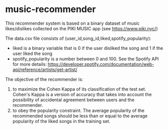 # music-recommender
This recommender system is based on a binary dataset of music likes/dislikes collected on the PIKI MUSIC app (see https://www.piki.nyc/)

The data.csv file consists of (user_id,song_id,liked,spotify_popularity):
- liked is a binary variable that is 0 if the user disliked the song and 1 if the user liked the song
- spotify_popularity is a number between 0 and 100. See the Spotify API for more details: https://developer.spotify.com/documentation/web-api/reference/artists/get-artist/

The objective of the recommender is:
1) to maximize the Cohen Kappa of its classification of the test set. Cohen's Kappa is a version of accuracy that takes into account the possibility of accidental agreement between users and the recommender.
2) to obey the popularity constraint. The average popularity of the recommended songs should be less than or equal to the average popularity of the liked songs in the training set.
